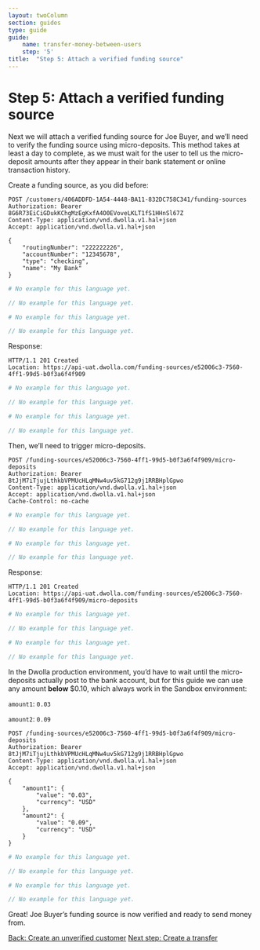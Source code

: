 ```yaml
---
layout: twoColumn
section: guides
type: guide
guide:
    name: transfer-money-between-users
    step: '5'
title:  "Step 5: Attach a verified funding source"
---
```


# Step 5: Attach a verified funding source

Next we will attach a verified funding source for Joe Buyer, and we’ll need to verify the funding source using micro-deposits. This method takes at least a day to complete, as we must wait for the user to tell us the micro-deposit amounts after they appear in their bank statement or online transaction history.

Create a funding source, as you did before:

```raw
POST /customers/406ADDFD-1A54-4448-BA11-832DC758C341/funding-sources
Authorization: Bearer 8G6R73EiCiGDukKChgMzEgKxfA4O0EVoveLKLT1fS1HHnSl67Z
Content-Type: application/vnd.dwolla.v1.hal+json
Accept: application/vnd.dwolla.v1.hal+json

{
    "routingNumber": "222222226",
    "accountNumber": "12345678",
    "type": "checking",
    "name": "My Bank"
}
```
```ruby
# No example for this language yet.
```
```javascript
// No example for this language yet.
```
```python
# No example for this language yet.
```
```php
// No example for this language yet.
```

Response: 

```raw
HTTP/1.1 201 Created
Location: https://api-uat.dwolla.com/funding-sources/e52006c3-7560-4ff1-99d5-b0f3a6f4f909
```
```ruby
# No example for this language yet.
```
```javascript
// No example for this language yet.
```
```python
# No example for this language yet.
```
```php
// No example for this language yet.
```

Then, we’ll need to trigger micro-deposits.

```raw
POST /funding-sources/e52006c3-7560-4ff1-99d5-b0f3a6f4f909/micro-deposits
Authorization: Bearer 8tJjM7iTjujLthkbVPMUcHLqMNw4uv5kG712g9j1RRBHplGpwo
Content-Type: application/vnd.dwolla.v1.hal+json
Accept: application/vnd.dwolla.v1.hal+json
Cache-Control: no-cache
```
```ruby
# No example for this language yet.
```
```javascript
// No example for this language yet.
```
```python
# No example for this language yet.
```
```php
// No example for this language yet.
```

Response:

```raw
HTTP/1.1 201 Created
Location: https://api-uat.dwolla.com/funding-sources/e52006c3-7560-4ff1-99d5-b0f3a6f4f909/micro-deposits
```
```ruby
# No example for this language yet.
```
```javascript
// No example for this language yet.
```
```python
# No example for this language yet.
```
```php
// No example for this language yet.
```

In the Dwolla production environment, you’d have to wait until the micro-deposits actually post to the bank account, but for this guide we can use any amount **below** $0.10, which always work in the Sandbox environment:

`amount1`: `0.03`

`amount2`: `0.09`

```raw
POST /funding-sources/e52006c3-7560-4ff1-99d5-b0f3a6f4f909/micro-deposits 
Authorization: Bearer 8tJjM7iTjujLthkbVPMUcHLqMNw4uv5kG712g9j1RRBHplGpwo
Content-Type: application/vnd.dwolla.v1.hal+json
Accept: application/vnd.dwolla.v1.hal+json

{
    "amount1": {
        "value": "0.03",
        "currency": "USD"
    },
    "amount2": {
        "value": "0.09",
        "currency": "USD"
    }
}
```
```ruby
# No example for this language yet.
```
```javascript
// No example for this language yet.
```
```python
# No example for this language yet.
```
```php
// No example for this language yet.
```

Great! Joe Buyer’s funding source is now verified and ready to send money from.

<nav class="pager-nav">
    <a href="./04-create-unverified-customer.html">Back: Create an unverified customer</a>
    <a href="06-create-transfer.html">Next step: Create a transfer</a>
</nav>